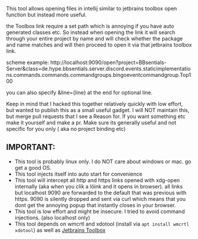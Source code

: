 This tool allows opening files in intellij similar to jetbrains toolbox open function but instead more useful.

the Toolbox link require a set path which is annoying if you have auto generated classes etc. So instead when opening the link it will search through your entire project by name and will check whether the package and name matches and will then proceed to open it via that jetbrains toolbox link.

scheme example:     http://localhost:9090/open?project=BBsentials-Server&class=de.hype.bbsentials.server.discord.events.staticimplementations.commands.commands.commandgroups.bingoeventcommandgroup.Top100

you can also specify &line={line} at the end for optional line.

Keep in mind that I hacked this together relatively quickly with low effort, but wanted to publish this as a small useful gadget. I will NOT maintain this, but merge pull requests that I see a Reason for.
If you want something etc make it yourself and make a pr. Make sure its generally useful and not specific for you only (
aka no project binding etc)

## IMPORTANT:
- This tool is probably linux only. I do NOT care about windows or mac. go get a good OS.
- This tool injects itself into auto start for convenience
- This tool will intercept all http and https links opened with xdg-open internally (aka when you clik a löink and it opens in browser). all links but localhost 9090 are forwarded to the default that was previous with https. 9090 is silently dropped and sent via curl which means that you dont get the annoying popup that instantly closes in your browser.
- This tool is low effort and might be insecure. I tried to avoid command injections. (also localhost only)
- This tool depends on wmcrtl and xdotool (install via `apt install wmcrtl xdotool`) as well as [Jetbrains Toolbox](<https://www.jetbrains.com/de-de/lp/toolbox/>)